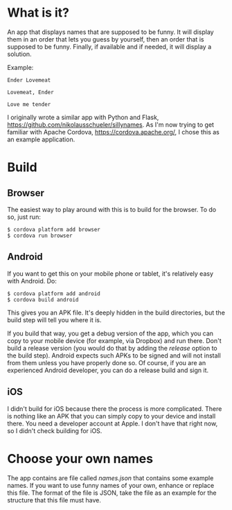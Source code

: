 What is it?
===========

An app that displays names that are supposed to be funny. It will display them in an
order that lets you guess by yourself, then an order that is supposed to be funny.
Finally, if available and if needed, it will display a solution.

Example:

```
Ender Lovemeat
```

```
Lovemeat, Ender
```

```
Love me tender
```

I originally wrote a similar app with Python and Flask,
https://github.com/nikolausschueler/sillynames. As I'm now trying to get
familiar with Apache Cordova, https://cordova.apache.org/, I chose this as an
example application.

Build
=====

Browser
-------

The easiest way to play around with this is to build for the browser. To do so,
just run:

```
$ cordova platform add browser
$ cordova run browser
```

Android
-------

If you want to get this on your mobile phone or tablet, it's relatively easy
with Android. Do:

```
$ cordova platform add android
$ cordova build android
```

This gives you an APK file. It's deeply hidden in the build directories, but the
build step will tell you where it is.

If you build that way, you get a debug version of the app, which you can copy to
your mobile device (for example, via Dropbox) and run there. Don't build a
release version (you would do that by adding the _release_ option to the build
step). Android expects such APKs to be signed and will not install from them
unless you have properly done so. Of course, if you are an experienced Android
developer, you can do a release build and sign it.

iOS
---

I didn't build for iOS because there the process is more complicated. There is
nothing like an APK that you can simply copy to your device and install there.
You need a developer account at Apple. I don't have that right now, so I didn't
check building for iOS.

Choose your own names
=====================

The app contains are file called _names.json_ that contains some example names.
If you want to use funny names of your own, enhance or replace this file. The
format of the file is JSON, take the file as an example for the structure that
this file must have.
